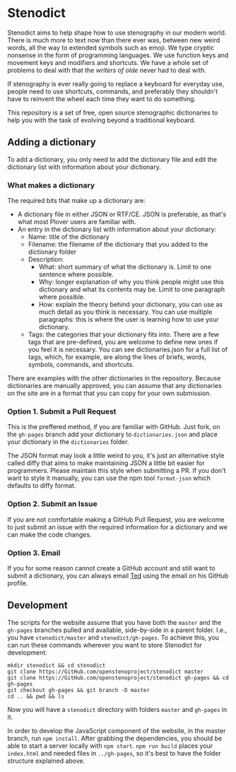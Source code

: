 # Stenodict

Stenodict aims to help shape how to use stenography in our modern world.
There is much more to text now than there ever was, between new
weird words, all the way to extended symbols such as emoji. We type cryptic
nonsense in the form of programming languages. We use function keys and movement
keys and modifiers and shortcuts. We have a whole set of problems
to deal with that the *writers of olde* never had to deal with.

If stenography is ever really going to replace a keyboard for everyday use,
people need to use shortcuts, commands, and preferably they shouldn't have to
reinvent the wheel each time they want to do something.

This repository is a set of free, open source stenographic dictionaries to help
you with the task of evolving beyond a traditional keyboard.

## Adding a dictionary

To add a dictionary, you only need to add the dictionary file and edit the
dictionary list with information about your dictionary.

### What makes a dictionary

The required bits that make up a dictionary are:

- A dictionary file in either JSON or RTF/CE. JSON is preferable, as that's
what most Plover users are familiar with.
- An entry in the dictionary list with information about your dictionary:
	+ Name: title of the dictionary
	+ Filename: the filename of the dictionary that you added to the dictionary folder
	+ Description:
		- What: short summary of what the dictionary is. Limit to one sentence where possible.
		- Why: longer explanation of why you think people might use this dictionary and what its contents may be. Limit to one paragraph where possible.
		- How: explain the theory behind your dictionary, you can use as much detail as you think is necessary. You can use multiple paragraphs: this is where the user is learning how to use your dictionary.
	+ Tags: the categories that your dictionary fits into. There are a few tags that are pre-defined, you are welcome to define new ones if you feel it is necessary. You can see dictionaries.json for a full list of tags, which, for example, are along the lines of briefs, words, symbols, commands, and shortcuts.

There are examples with the other dictionaries in the repository. Because dictionaries
are manually approved, you can assume that any dictionaries on the site are in a format
that you can copy for your own submission.

### Option 1. Submit a Pull Request

This is the preffered method, if you are familiar with GitHub. Just fork, on the `gh-pages`
branch add your dictionary to `dictionaries.json` and place your dictionary in the
`dictionaries` folder.

The JSON format may look a little weird to you, it's just an alternative style called diffy that aims to make maintaining JSON a little bit easier for programmers. Please maintain this style when submitting a PR. If you don't want to style it manually, you can use the npm tool `format-json` which defaults to diffy format.

### Option 2. Submit an Issue

If you are not comfortable making a GitHub Pull Request,
you are welcome to just submit an issue with the required information
for a dictionary and we can make the code changes.

### Option 3. Email

If you for some reason
cannot create a GitHub account and still want to submit a dictionary, you
can always email [Ted](https://github.com/morinted) using the email on his GitHub profile.

## Development

The scripts for the website assume that you have both the `master` and the `gh-pages` branches pulled and available, side-by-side in a parent folder. I.e., you have `stenodict/master` and `stenodict/gh-pages`. To achieve this, you can run these commands wherever you want to store Stenodict for development:

```
mkdir stenodict && cd stenodict
git clone https://GitHub.com/openstenoproject/stenodict master
git clone https://GitHub.com/openstenoproject/stenodict gh-pages && cd gh-pages
git checkout gh-pages && git branch -D master
cd .. && pwd && ls

```

Now you will have a `stenodict` directory with folders `master` and `gh-pages` in it.

In order to develop the JavaScript component of the website, in the master branch, run `npm install`. After grabbing the dependencies, you should be able to start a server locally with `npm start`. `npm run build` places your `index.html` and needed files in `../gh-pages`, so it's best to have the folder structure explained above.
